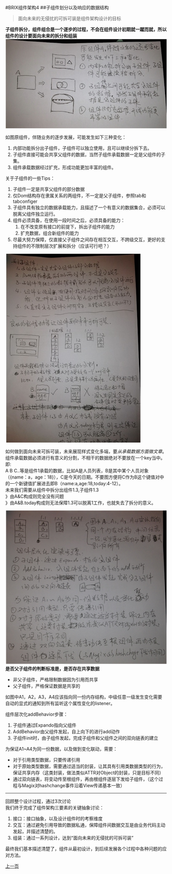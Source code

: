 #BRIX组件架构4
##子组件划分以及响应的数据结构
>面向未来的无侵扰的可拆可装是组件架构设计的目标  

**子组件拆分，组件组合是一个逐步的过程，不会在组件设计初期就一蹴而就，所以组件的设计要面向未来的拆分和组装**
![1](assets/4/1.jpg)

如图原组件，伴随业务的逐步发展，可能发生如下三种变化：

1. 内部功能拆分出子组件，子组件可以独立使用，且可以继续分拆下去。
2. 子组件直接可能会共享父组件的数据，当然子组件承载数据一定是父组件的子集。
3. 组件承载数据经过扩充，形成功能更加丰富的组件。

关于子组件的一些Tips：

1. 子组件一定是共享父组件的部分数据
2. 仅Dom结构存在隶属关系的两组件，不一定是父子组件，参照tab和tabconfiger
3. 子组件具有独立的数据承载能力，且描述了一个有意义的数据集合，必须可以脱离父组件独立运行。
4. 组件必须具备，在使用一段时间之后，必须具备的能力：
	1. 在不改变原有接口的前提下，拆出子组件的能力
	2. 扩充数据，组合新组件的能力
5. 尽最大努力保障，仅直接父子组件之间存在相互交互，不跨级交互，更好的支持组件的不限制层次扩展和拆分（应该可行吧？）

![1](assets/4/2.jpg)

如何做到面向未来可拆可装，未来展现样式变化多端，要*从承载数据方面做文章*。   
组件承载数据必须进行有意义的分割，不相干的数据绝对不要放在一个key当中。即:  
A B C..等是组件1承载的数据，比如A是人员列表，B是其中某个人员对象（{name：a，age：18}），C是今天的日期。不要图方便将C作为B这个键值对中的一个新键值扩展进去即B（name:a,age:18,today:4-12）。  
未来我们需要从组件中拆分出组件1.3,子组件1.3  
》由A&C构成则完全没有问题  
》由A&B.today构成则无法保障1.3可以脱离1工作，也就失去了拆分的意义。

![1](assets/4/3.png)   
**是否父子组件的判断标准是，是否存在共享数据**  

- 非父子组件，严格限制数据因为引用而共享
- 父子组件，严格保证数据是共享的

如图中A1，A2，A3，A4应该指向同一份内存结构，中级任意一级发生变化需要自动的显式的通知到所有监听这个属性变化的listener。

组件层次化addBehavior步骤：

1. 子组件通过Expando指向父组件
2. AddBehavior由父组件发起，自上向下的进行add动作
3. 子组件init时，由子组件发起，完成子组件和父组件之间的双向链表的建立

为保证A1~A4为同一份数据，以及做到变化联动，需要：

- 对于引用类型数据，只要传递引用
- 对于原始类型数据，需要通过适当的封装，让其具有引用类数据类型的行为，保证共享内存（这类封装，做法类似ATTR对Object的封装，只是目标不同）
- 通过双向链表，将变动传至根组件，再由根组件逐层下发给子组件，（这个过程与Magix对hashchange事件沿着View传递基本一致）

---
回顾整个设计过程，通过3次讨论  
我们终于完成了组件架构三要素的关键抽象讨论：

1. 接口：接口抽象，以及设计组件时的考察维度
2. 交互：通过避免引用导致的数据私通，保障组件间数据交互是由业务代码主动发起，并描述清楚的。
3. 组装：通过一系列设计，达到“面向未来的无侵扰的可拆可装”

最终我们基本描述清楚了，组件从最初设计，到后续发展各个过程中各种问题的应对方法。 


<a href="3.html">上一页</a>